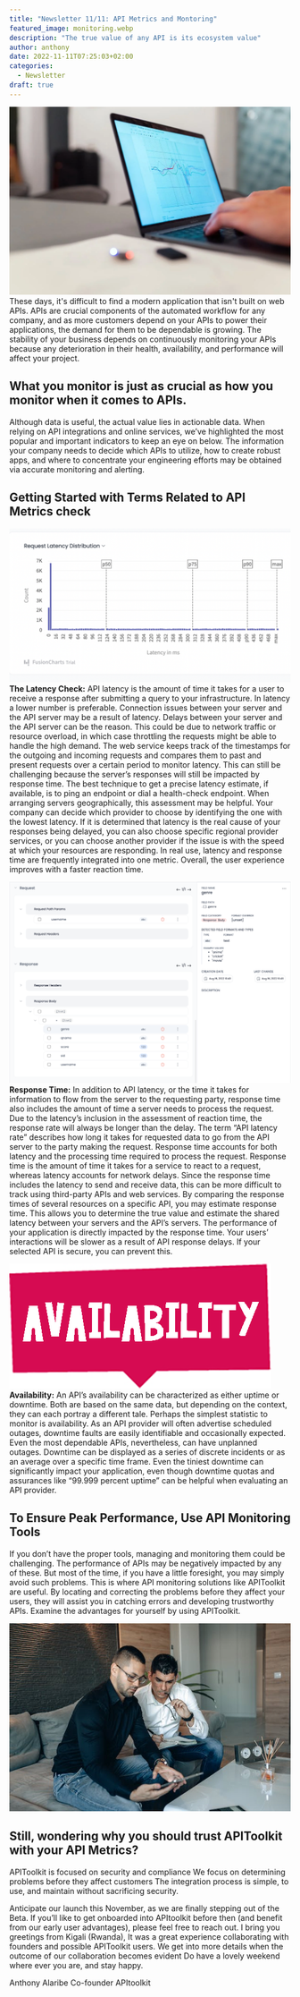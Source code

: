 ```yaml
---
title: "Newsletter 11/11: API Metrics and Montoring"
featured_image: monitoring.webp
description: "The true value of any API is its ecosystem value"
author: anthony 
date: 2022-11-11T07:25:03+02:00
categories:
  - Newsletter 
draft: true
---
```

![api monitoring](./monitoring.webp)
These days, it's difficult to find a modern application that isn't built on web APIs. APIs are crucial components of the automated workflow for any company, and as more customers depend on your APIs to power their applications, the demand for them to be dependable is growing. The stability of your business depends on continuously monitoring your APIs because any deterioration in their health, availability, and performance will affect your project.

## What you monitor is just as crucial as how you monitor when it comes to APIs.
Although data is useful, the actual value lies in actionable data. When relying on API integrations and online services, we’ve highlighted the most popular and important indicators to keep an eye on below. The information your company needs to decide which APIs to utilize, how to create robust apps, and where to concentrate your engineering efforts may be obtained via accurate monitoring and alerting.

## Getting Started with Terms Related to API Metrics check
![Latency](./latency_percentile_distribution.png)
**The Latency Check:** API latency is the amount of time it takes for a user to receive a response after submitting a query to your infrastructure. In latency a lower number is preferable. Connection issues between your server and the API server may be a result of latency. Delays between your server and the API server can be the reason. This could be due to network traffic or resource overload, in which case throttling the requests might be able to handle the high demand. The web service keeps track of the timestamps for the outgoing and incoming requests and compares them to past and present requests over a certain period to monitor latency. This can still be challenging because the server’s responses will still be impacted by response time. The best technique to get a precise latency estimate, if available, is to ping an endpoint or dial a health-check endpoint. When arranging servers geographically, this assessment may be helpful. Your company can decide which provider to choose by identifying the one with the lowest latency. If it is determined that latency is the real cause of your responses being delayed, you can also choose specific regional provider services, or you can choose another provider if the issue is with the speed at which your resources are responding. In real use, latency and response time are frequently integrated into one metric. Overall, the user experience improves with a faster reaction time.

![Response time](./responsetime.png) 
**Response Time:** In addition to API latency, or the time it takes for information to flow from the server to the requesting party, response time also includes the amount of time a server needs to process the request. Due to the latency’s inclusion in the assessment of reaction time, the response rate will always be longer than the delay. The term “API latency rate” describes how long it takes for requested data to go from the API server to the party making the request. Response time accounts for both latency and the processing time required to process the request. Response time is the amount of time it takes for a service to react to a request, whereas latency accounts for network delays. Since the response time includes the latency to send and receive data, this can be more difficult to track using third-party APIs and web services. By comparing the response times of several resources on a specific API, you may estimate response time. This allows you to determine the true value and estimate the shared latency between your servers and the API’s servers. The performance of your application is directly impacted by the response time. Your users’ interactions will be slower as a result of API response delays. If your selected API is secure, you can prevent this.

![Availability](./availability-1.png)
**Availability:** An API’s availability can be characterized as either uptime or downtime. Both are based on the same data, but depending on the context, they can each portray a different tale. Perhaps the simplest statistic to monitor is availability. As an API provider will often advertise scheduled outages, downtime faults are easily identifiable and occasionally expected. Even the most dependable APIs, nevertheless, can have unplanned outages. Downtime can be displayed as a series of discrete incidents or as an average over a specific time frame. Even the tiniest downtime can significantly impact your application, even though downtime quotas and assurances like “99.999 percent uptime” can be helpful when evaluating an API provider.

## To Ensure Peak Performance, Use API Monitoring Tools
If you don’t have the proper tools, managing and monitoring them could be challenging. The performance of APIs may be negatively impacted by any of these. But most of the time, if you have a little foresight, you may simply avoid such problems. This is where API monitoring solutions like APIToolkit are useful. By locating and correcting the problems before they affect your users, they will assist you in catching errors and developing trustworthy APIs. Examine the advantages for yourself by using APIToolkit.

![wondering men](./wondering-men.jpeg)
## Still, wondering why you should trust APIToolkit with your API Metrics?
APIToolkit is focused on security and compliance We focus on determining problems before they affect customers The integration process is simple, to use, and maintain without sacrificing security.

Anticipate our launch  this November, as we are finally stepping out of the Beta. If you’ll like to get onboarded into APItoolkit before then (and benefit from our early user advantages), please feel free to reach out.
I bring you greetings from Kigali (Rwanda), It was a great experience collaborating with founders and possible APIToolkit users. We get into more details when the outcome of our collaboration becomes evident
Do have a lovely weekend where ever you are, and stay happy.

Anthony Alaribe
Co-founder APItoolkit
